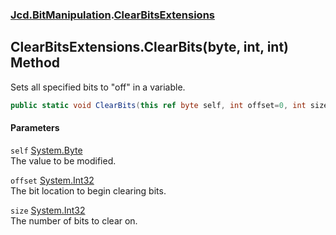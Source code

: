 ### [Jcd.BitManipulation](Jcd_BitManipulation.md 'Jcd.BitManipulation').[ClearBitsExtensions](Jcd_BitManipulation_ClearBitsExtensions.md 'Jcd.BitManipulation.ClearBitsExtensions')
## ClearBitsExtensions.ClearBits(byte, int, int) Method
Sets all specified bits to "off" in a variable.   
```csharp
public static void ClearBits(this ref byte self, int offset=0, int size=8);
```
#### Parameters
<a name='Jcd_BitManipulation_ClearBitsExtensions_ClearBits(byte_int_int)_self'></a>
`self` [System.Byte](https://docs.microsoft.com/en-us/dotnet/api/System.Byte 'System.Byte')  
The value to be modified.
  
<a name='Jcd_BitManipulation_ClearBitsExtensions_ClearBits(byte_int_int)_offset'></a>
`offset` [System.Int32](https://docs.microsoft.com/en-us/dotnet/api/System.Int32 'System.Int32')  
The bit location to begin clearing bits.
  
<a name='Jcd_BitManipulation_ClearBitsExtensions_ClearBits(byte_int_int)_size'></a>
`size` [System.Int32](https://docs.microsoft.com/en-us/dotnet/api/System.Int32 'System.Int32')  
The number of bits to clear on.
  
